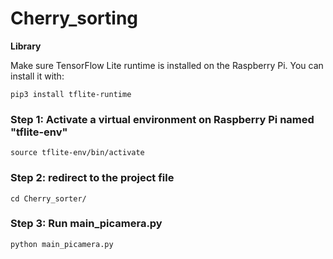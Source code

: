 # Cherry_sorting

**Library**

Make sure TensorFlow Lite runtime is installed on the Raspberry Pi. You can install it with:

`pip3 install tflite-runtime`

### Step 1: Activate a virtual environment on Raspberry Pi named "tflite-env"

`source tflite-env/bin/activate`

### Step 2: redirect to the project file

`cd Cherry_sorter/`

### Step 3: Run main_picamera.py

`python main_picamera.py`